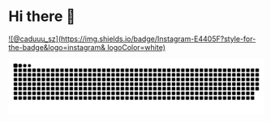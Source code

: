 # Hi there 👋
[![@caduuu_sz](https://img.shields.io/badge/Instagram-E4405F?style-for-the-badge&logo=instagram& logoColor=white)](https://www.instagram.com//)

![snake gif](https://github.com/debysouza/debysouza/blob/output/github-contribution-grid-snake.svg)





















<!--
**CaduuuS2/CaduuuS2** is a ✨ _special_ ✨ repository because its `README.md` (this file) appears on your GitHub profile.

Here are some ideas to get you started:

- 🔭 I’m currently working on ...
- 🌱 I’m currently learning ...
- 👯 I’m looking to collaborate on ...
- 🤔 I’m looking for help with ...
- 💬 Ask me about ...
- 📫 How to reach me: ...
- 😄 Pronouns: ...
- ⚡ Fun fact: ...
-->
